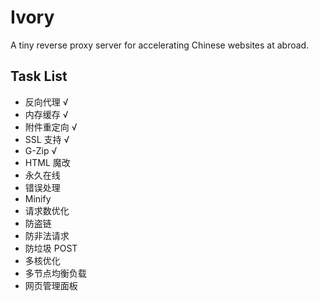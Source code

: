 # Ivory
A tiny reverse proxy server for accelerating Chinese websites at abroad.


## Task List

* 反向代理 √
* 内存缓存 √
* 附件重定向 √
* SSL 支持 √
* G-Zip √
* HTML 魔改
* 永久在线
* 错误处理
* Minify
* 请求数优化
* 防盗链
* 防非法请求
* 防垃圾 POST
* 多核优化
* 多节点均衡负载
* 网页管理面板
